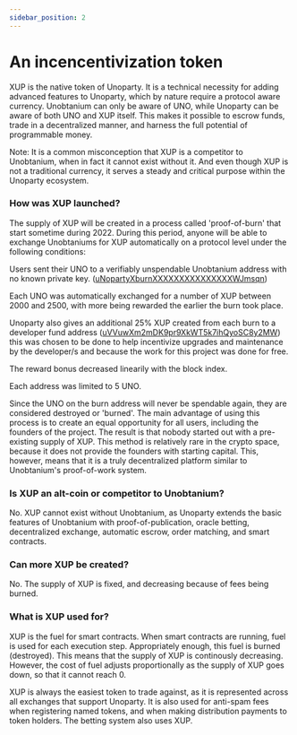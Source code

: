 ```yaml
---
sidebar_position: 2
---
```


# An incencentivization token

XUP is the native token of Unoparty. It is a technical necessity for adding advanced features to Unoparty, which by nature require a protocol aware currency. Unobtanium can only be aware of UNO, while Unoparty can be aware of both UNO and XUP itself. This makes it possible to escrow funds, trade in a decentralized manner, and harness the full potential of programmable money.

Note: It is a common misconception that XUP is a competitor to Unobtanium, when in fact it cannot exist without it. And even though XUP is not a traditional currency, it serves a steady and critical purpose within the Unoparty ecosystem.

### How was XUP launched?
The supply of XUP will be created in a process called 'proof-of-burn' that start sometime during 2022. During this period, anyone will be able to exchange Unobtaniums for XUP automatically on a protocol level under the following conditions:

Users sent their UNO to a verifiably unspendable Unobtanium address with no known private key. ([uNopartyXburnXXXXXXXXXXXXXXXWJmsqn](https://unoparty.xchain.io/burns))

Each UNO was automatically exchanged for a number of XUP between 2000 and 2500, with more being rewarded the earlier the burn took place.

Unoparty also gives an additional 25% XUP created from each burn to a developer fund address ([uVVuwXm2mDK9pr9XkWT5k7ihQyoSC8y2MW](https://xchain.io/address/uVVuwXm2mDK9pr9XkWT5k7ihQyoSC8y2MW)) this was chosen to be done to help incentivize upgrades and maintenance by the developer/s and because the work for this project was done for free.

The reward bonus decreased linearily with the block index.

Each address was limited to 5 UNO.

Since the UNO on the burn address will never be spendable again, they are considered destroyed or 'burned'. The main advantage of using this process is to create an equal opportunity for all users, including the founders of the project. The result is that nobody started out with a pre-existing supply of XUP. This method is relatively rare in the crypto space, because it does not provide the founders with starting capital. This, however, means that it is a truly decentralized platform similar to Unobtanium's proof-of-work system.

### Is XUP an alt-coin or competitor to Unobtanium?
No. XUP cannot exist without Unobtanium, as Unoparty extends the basic features of Unobtanium with proof-of-publication, oracle betting, decentralized exchange, automatic escrow, order matching, and smart contracts.

### Can more XUP be created?
No. The supply of XUP is fixed, and decreasing because of fees being burned.

### What is XUP used for?
XUP is the fuel for smart contracts. When smart contracts are running, fuel is used for each execution step. Appropriately enough, this fuel is burned (destroyed). This means that the supply of XUP is continously decreasing. However, the cost of fuel adjusts proportionally as the supply of XUP goes down, so that it cannot reach 0.

XUP is always the easiest token to trade against, as it is represented across all exchanges that support Unoparty. It is also used for anti-spam fees when registering named tokens, and when making distribution payments to token holders. The betting system also uses XUP.
